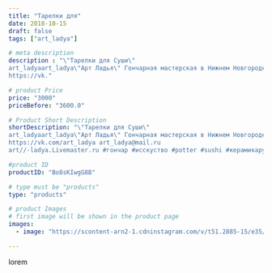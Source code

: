```yaml
---
title: "Тарелки для"
date: 2018-10-15
draft: false
tags: ["art_ladya"]

# meta description
description : "\"Тарелки для Суши\" 
art_ladyaart_ladya\"Арт Ладья\" Гончарная мастерская в Нижнем Новгороде. Изготовление керамики и мастер//-классы по обучению. 
https://vk."

# product Price
price: "3000"
priceBefore: "3600.0"

# Product Short Description
shortDescription: "\"Тарелки для Суши\" 
art_ladyaart_ladya\"Арт Ладья\" Гончарная мастерская в Нижнем Новгороде. Изготовление керамики и мастер//-классы по обучению. 
https://vk.com/art_ladya art_ladya@mail.ru 
art//-ladya.Livemaster.ru #гончар #исскуство #potter #sushi #керамикаручнаяработа #гончарнаямастерская #керамиканазаказ #handmade #посудаизглины #керамика #гончарнаяпосуда #эксклюзивнаякерамика #painter #dishes #decor #ceramicar #nntoday #claygoods #restaurant #earthenware #ceramic #design #japanese #суши #plate #ceramicart #berries #авторскаякерамика"

#product ID
productID: "Bo8sKIwgG8B"

# type must be "products"
type: "products"

# product Images
# first image will be shown in the product page
images:
  - image: "https://scontent-arn2-1.cdninstagram.com/v/t51.2885-15/e35/42434645_2293109704251002_4198264014494253847_n.jpg?se=8&tp=1&_nc_ht=scontent-arn2-1.cdninstagram.com&_nc_cat=102&_nc_ohc=vsHYNkiar_MAX9q86EL&ccb=7-4&oh=3c842bf92319c2f261b59cc11b680b89&oe=60833CF4&_nc_sid=86f79a&ig_cache_key=MTg5MDU4MDE1NDIzMzY3OTYxNw%3D%3D.2-ccb7-4"

---
```

lorem
